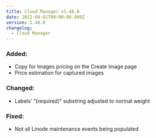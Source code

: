 ```yaml
---
title: Cloud Manager v1.48.0
date: 2021-09-01T00:00:00.000Z
version: 1.48.0
changelog:
  - Cloud Manager
---
```


### Added:

- Copy for Images pricing on the Create Image page
- Price estimation for captured images

### Changed:

- Labels’ “(required)” substring adjusted to normal weight

### Fixed:

- Not all Linode maintenance events being populated
